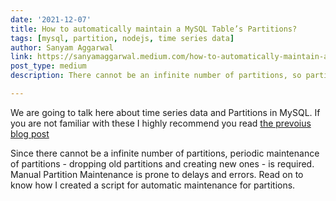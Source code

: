 ```yaml
---
date: '2021-12-07'
title: How to automatically maintain a MySQL Table’s Partitions?
tags: [mysql, partition, nodejs, time series data]
author: Sanyam Aggarwal
link: https://sanyamaggarwal.medium.com/how-to-automatically-maintain-a-mysql-tables-partitions-with-mysqlpartitionkeeper-f9923f973135
post_type: medium
description: There cannot be an infinite number of partitions, so partitioning comes with the overhead of maintenance. Manual Partition Maintenance is prone to ...

---
```


We are going to talk here about time series data and Partitions in MySQL. If you are not familiar with these I highly recommend you read [the prevoius blog post](/blog/mysql-reduce-query-time-2000x)

Since there cannot be a infinite number of partitions, periodic maintenance of partitions - dropping old partitions and creating new ones - is required. Manual Partition Maintenance is prone to delays and errors. Read on to know how I created a script for automatic maintenance for partitions. 